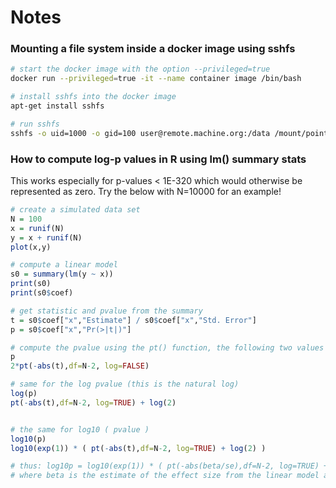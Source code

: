 # Notes

### Mounting a file system inside a docker image using sshfs

```bash
# start the docker image with the option --privileged=true
docker run --privileged=true -it --name container image /bin/bash

# install sshfs into the docker image
apt-get install sshfs

# run sshfs
sshfs -o uid=1000 -o gid=100 user@remote.machine.org:/data /mount/point
```


### How to compute log-p values in R using lm() summary stats

This works especially for p-values < 1E-320 which would otherwise be represented as zero. Try the below with N=10000 for an example!

```R
# create a simulated data set
N = 100
x = runif(N)
y = x + runif(N)
plot(x,y)

# compute a linear model
s0 = summary(lm(y ~ x))
print(s0)
print(s0$coef)

# get statistic and pvalue from the summary
t = s0$coef["x","Estimate"] / s0$coef["x","Std. Error"]
p = s0$coef["x","Pr(>|t|)"]

# compute the pvalue using the pt() function, the following two values should be identical
p
2*pt(-abs(t),df=N-2, log=FALSE)

# same for the log pvalue (this is the natural log)
log(p)
pt(-abs(t),df=N-2, log=TRUE) + log(2)


# the same for log10 ( pvalue )
log10(p)
log10(exp(1)) * ( pt(-abs(t),df=N-2, log=TRUE) + log(2) )

# thus: log10p = log10(exp(1)) * ( pt(-abs(beta/se),df=N-2, log=TRUE) + log(2) )
# where beta is the estimate of the effect size from the linear model and se its standard error 
```
